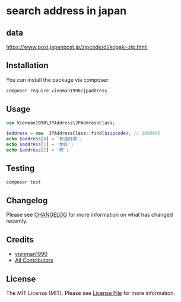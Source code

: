 # search address in japan

## data
https://www.post.japanpost.jp/zipcode/dl/kogaki-zip.html

## Installation

You can install the package via composer:

```bash
composer require vienman1990/jpaddress
```

## Usage

```php
use Vienman1990\JPAddress\JPAddressClass;

$address = new  JPAddressClass::find($zipcode); // 1600000
echo $address[0] = '都道府県';
echo $address[1] = '地区';
echo $address[2] = '町';
```

## Testing

```bash
composer test
```

## Changelog

Please see [CHANGELOG](CHANGELOG.md) for more information on what has changed recently.

## Credits

- [vienman1990](https://github.com/Ketconma)
- [All Contributors](../../contributors)

## License

The MIT License (MIT). Please see [License File](LICENSE.md) for more information.

